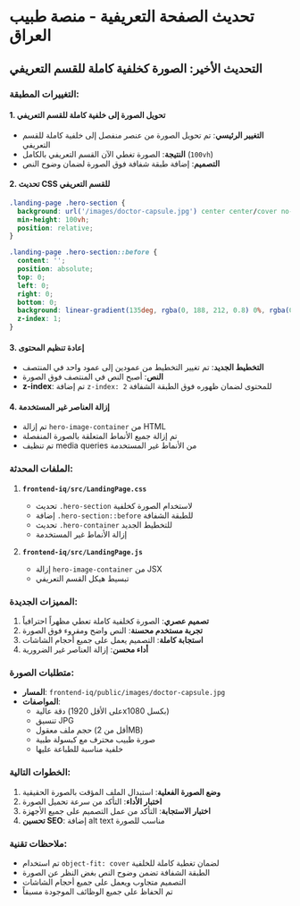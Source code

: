 # تحديث الصفحة التعريفية - منصة طبيب العراق

## التحديث الأخير: الصورة كخلفية كاملة للقسم التعريفي

### التغييرات المطبقة:

#### 1. تحويل الصورة إلى خلفية كاملة للقسم التعريفي
- **التغيير الرئيسي**: تم تحويل الصورة من عنصر منفصل إلى خلفية كاملة للقسم التعريفي
- **النتيجة**: الصورة تغطي الآن القسم التعريفي بالكامل (`100vh`)
- **التصميم**: إضافة طبقة شفافة فوق الصورة لضمان وضوح النص

#### 2. تحديث CSS للقسم التعريفي
```css
.landing-page .hero-section {
  background: url('/images/doctor-capsule.jpg') center center/cover no-repeat;
  min-height: 100vh;
  position: relative;
}

.landing-page .hero-section::before {
  content: '';
  position: absolute;
  top: 0;
  left: 0;
  right: 0;
  bottom: 0;
  background: linear-gradient(135deg, rgba(0, 188, 212, 0.8) 0%, rgba(0, 150, 136, 0.8) 100%);
  z-index: 1;
}
```

#### 3. إعادة تنظيم المحتوى
- **التخطيط الجديد**: تم تغيير التخطيط من عمودين إلى عمود واحد في المنتصف
- **النص**: أصبح النص في المنتصف فوق الصورة
- **z-index**: تم إضافة `z-index: 2` للمحتوى لضمان ظهوره فوق الطبقة الشفافة

#### 4. إزالة العناصر غير المستخدمة
- تم إزالة `hero-image-container` من HTML
- تم إزالة جميع الأنماط المتعلقة بالصورة المنفصلة
- تم تنظيف media queries من الأنماط غير المستخدمة

### الملفات المحدثة:

1. **`frontend-iq/src/LandingPage.css`**
   - تحديث `.hero-section` لاستخدام الصورة كخلفية
   - إضافة `.hero-section::before` للطبقة الشفافة
   - تحديث `.hero-container` للتخطيط الجديد
   - إزالة الأنماط غير المستخدمة

2. **`frontend-iq/src/LandingPage.js`**
   - إزالة `hero-image-container` من JSX
   - تبسيط هيكل القسم التعريفي

### المميزات الجديدة:

1. **تصميم عصري**: الصورة كخلفية كاملة تعطي مظهراً احترافياً
2. **تجربة مستخدم محسنة**: النص واضح ومقروء فوق الصورة
3. **استجابة كاملة**: التصميم يعمل على جميع أحجام الشاشات
4. **أداء محسن**: إزالة العناصر غير الضرورية

### متطلبات الصورة:

- **المسار**: `frontend-iq/public/images/doctor-capsule.jpg`
- **المواصفات**: 
  - دقة عالية (على الأقل 1920x1080 بكسل)
  - تنسيق JPG
  - حجم ملف معقول (أقل من 2MB)
  - صورة طبيب محترف مع كبسولة طبية
  - خلفية مناسبة للطباعة عليها

### الخطوات التالية:

1. **وضع الصورة الفعلية**: استبدال الملف المؤقت بالصورة الحقيقية
2. **اختبار الأداء**: التأكد من سرعة تحميل الصورة
3. **اختبار الاستجابة**: التأكد من عمل التصميم على جميع الأجهزة
4. **تحسين SEO**: إضافة alt text مناسب للصورة

### ملاحظات تقنية:

- تم استخدام `object-fit: cover` لضمان تغطية كاملة للخلفية
- الطبقة الشفافة تضمن وضوح النص بغض النظر عن الصورة
- التصميم متجاوب ويعمل على جميع أحجام الشاشات
- تم الحفاظ على جميع الوظائف الموجودة مسبقاً 